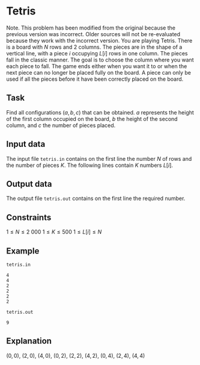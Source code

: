 # Tetris

Note. This problem has been modified from the original because the previous version was incorrect. Older sources will not be re-evaluated because they work with the incorrect version. You are playing Tetris. There is a board with $N$ rows and 2 columns. The pieces are in the shape of a vertical line, with a piece $i$ occupying $L[i]$ rows in one column. The pieces fall in the classic manner. The goal is to choose the column where you want each piece to fall. The game ends either when you want it to or when the next piece can no longer be placed fully on the board. A piece can only be used if all the pieces before it have been correctly placed on the board.

## Task

Find all configurations $(a, b, c)$ that can be obtained. $a$ represents the height of the first column occupied on the board, $b$ the height of the second column, and $c$ the number of pieces placed.

## Input data

The input file `tetris.in` contains on the first line the number $N$ of rows and the number of pieces $K$. The following lines contain $K$ numbers $L[i]$.

## Output data

The output file `tetris.out` contains on the first line the required number.

## Constraints

$1 \leq N \leq 2\ 000$
$1 \leq K \leq 500$
$1 \leq L[i] \leq N$

## Example

`tetris.in`
```
4 
4 
2 
2 
2 
2 
```

`tetris.out`
```
9 
```

## Explanation

$(0, 0)$, $(2, 0)$, $(4, 0)$, $(0, 2)$, $(2, 2)$, $(4, 2)$, $(0, 4)$, $(2, 4)$, $(4, 4)$